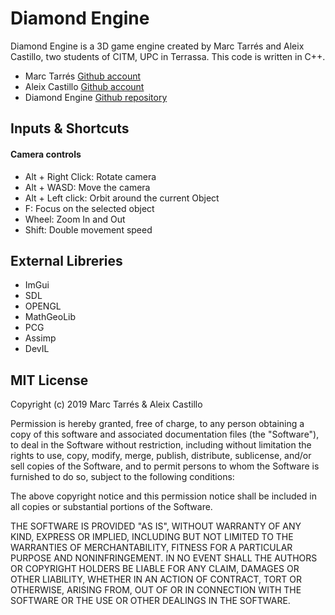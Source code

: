 # Diamond Engine

Diamond Engine is a 3D game engine created by Marc Tarrés and Aleix Castillo, two students of CITM, UPC in Terrassa. This code is written in C++.

- Marc Tarrés [Github account](https://github.com/MAtaur00)
- Aleix Castillo [Github account](https://github.com/AleixCas95)
- Diamond Engine [Github repository](https://github.com/MAtaur00/DiamondEngine)

## Inputs & Shortcuts

#### Camera controls

- Alt + Right Click: Rotate camera
- Alt + WASD: Move the camera
- Alt + Left click: Orbit around the current Object
- F: Focus on the selected object
- Wheel: Zoom In and Out
- Shift: Double movement speed

## External Libreries

- ImGui
- SDL
- OPENGL
- MathGeoLib
- PCG
- Assimp
- DevIL

## MIT License

Copyright (c) 2019 Marc Tarrés & Aleix Castillo

Permission is hereby granted, free of charge, to any person obtaining a copy
of this software and associated documentation files (the "Software"), to deal
in the Software without restriction, including without limitation the rights
to use, copy, modify, merge, publish, distribute, sublicense, and/or sell
copies of the Software, and to permit persons to whom the Software is
furnished to do so, subject to the following conditions:

The above copyright notice and this permission notice shall be included in all
copies or substantial portions of the Software.

THE SOFTWARE IS PROVIDED "AS IS", WITHOUT WARRANTY OF ANY KIND, EXPRESS OR
IMPLIED, INCLUDING BUT NOT LIMITED TO THE WARRANTIES OF MERCHANTABILITY,
FITNESS FOR A PARTICULAR PURPOSE AND NONINFRINGEMENT. IN NO EVENT SHALL THE
AUTHORS OR COPYRIGHT HOLDERS BE LIABLE FOR ANY CLAIM, DAMAGES OR OTHER
LIABILITY, WHETHER IN AN ACTION OF CONTRACT, TORT OR OTHERWISE, ARISING FROM,
OUT OF OR IN CONNECTION WITH THE SOFTWARE OR THE USE OR OTHER DEALINGS IN THE
SOFTWARE.
